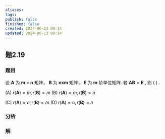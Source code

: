 ```yaml
---
aliases: 
tags: 
publish: false
finished: false
created: 2024-06-13 09:14
updated: 2024-06-13 09:14
---
```

## 题2.19
### 题目
设 $\mathbf{A}$ 为 $\mathbf{m} \times  \mathbf{n}$ 矩阵， $\mathbf{B}$ 为 $\mathbf{n}\mathbf{x}\mathbf{m}$ 矩阵， $\mathbf{E}$ 为 $\mathbf{m}$ 阶单位矩阵. 若 $\mathbf{{AB}} = \mathbf{E}$ , 则 ( ) .

(A) $r( \mathbf{A})  = m,r( \mathbf{B})  = m$ (B) $r( \mathbf{A})  = m,r( \mathbf{B})  = n$

(C) $r( \mathbf{A})  = n,r( \mathbf{B})  = m$ (D) $r( \mathbf{A})  = n,r( \mathbf{B})  = n$

### 分析

### 解